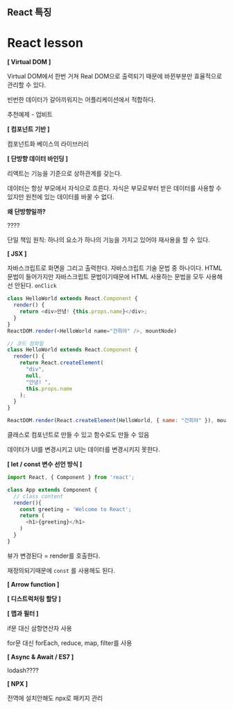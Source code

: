 ## React 특징 

# React lesson

**[ Virtual DOM ]**

Virtual DOM에서 한번 거쳐 Real DOM으로 출력되기 때문에 바뀐부분만 효율적으로 관리할 수 있다.

빈번한 데이터가 갈아끼워지는 어플리케이션에서 적합하다.

추천예제 - 업비트



**[ 컴포넌트 기반 ]**

컴포넌트화 베이스의 라이브러리



**[ 단방향 데이터 바인딩 ]**

리액트는 기능을 기준으로 상하관계를 갖는다.

데이터는 항상 부모에서 자식으로 흐른다. 자식은 부모로부터 받은 데이터를 사용할 수 있지만 원천에 있는 데이터를 바꿀 수 없다.

**왜 단방향일까?**

????

단일 책임 원칙: 하나의 요소가 하나의 기능을 가지고 있어야 재사용을 할 수 있다.



**[ JSX ]**

자바스크립트로 화면을 그리고 출력한다. 자바스크립트 기술 문법 중 하나이다. HTML문법이 들어가지만 자바스크립트 문법이기때문에 HTML 사용하는 문법을 모두 사용해선 안된다. `onClick`

```js
class HelloWorld extends React.Component {
  render() {
    return <div>안녕! {this.props.name}</div>;
  }
}
ReactDOM.render(<HelloWorld name="건희야" />, mountNode)

// 코드 컴파일
class HelloWorld extends React.Component {
  render() {
    return React.createElement(
      "div",
      null,
      "안녕! ",
      this.props.name
    );
  }
}

ReactDOM.render(React.createElement(HelloWorld, { name: "건희야" }), mountNode);
```



클래스로 컴포넌트로 만들 수 있고 함수로도 만들 수 있음

데이터가 UI를 변경시키고 UI는 데이터를 변경시키지 못한다.

**[ let / const 변수 선언 방식 ]**

```js
import React, { Component } from 'react';

class App extends Component {
  // class content
  render(){
    const greeting = 'Welcome to React';
    return (
      <h1>{greeting}</h1>
    )
  }
}
```

뷰가 변경된다 = render를 호출한다.

재정의되기때문에 `const` 를 사용헤도 된다.



**[ Arrow function ]**

**[ 디스트럭처링 할당 ]**

**[ 맵과 필터 ]**

if문 대신 삼항연산자 사용

for문 대신 forEach, reduce, map, filter를 사용

**[ Async & Await / ES7 ]**



lodash????



**[ NPX ]**

전역에 설치안해도 npx로 패키지 관리



